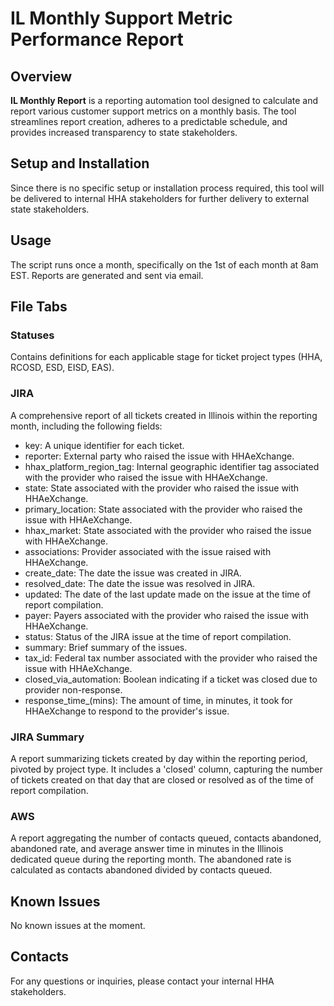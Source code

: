# IL Monthly Support Metric Performance Report

## Overview

**IL Monthly Report** is a reporting automation tool designed to calculate and report various customer support metrics on a monthly basis. The tool streamlines report creation, adheres to a predictable schedule, and provides increased transparency to state stakeholders.

## Setup and Installation

Since there is no specific setup or installation process required, this tool will be delivered to internal HHA stakeholders for further delivery to external state stakeholders.

## Usage

The script runs once a month, specifically on the 1st of each month at 8am EST. Reports are generated and sent via email.

## File Tabs
### Statuses

Contains definitions for each applicable stage for ticket project types (HHA, RCOSD, ESD, EISD, EAS).

### JIRA

A comprehensive report of all tickets created in Illinois within the reporting month, including the following fields:
  - key: A unique identifier for each ticket.
  - reporter: External party who raised the issue with HHAeXchange.
  - hhax_platform_region_tag: Internal geographic identifier tag associated with the provider who raised the issue with HHAeXchange.
  - state: State associated with the provider who raised the issue with HHAeXchange.
  - primary_location: State associated with the provider who raised the issue with HHAeXchange.
  - hhax_market: State associated with the provider who raised the issue with HHAeXchange.
  -  associations: Provider associated with the issue raised with HHAeXchange.
  - create_date: The date the issue was created in JIRA.
  - resolved_date: The date the issue was resolved in JIRA.
  - updated: The date of the last update made on the issue at the time of report compilation.
  - payer: Payers associated with the provider who raised the issue with HHAeXchange.
  - status: Status of the JIRA issue at the time of report compilation.
  - summary: Brief summary of the issues.
  - tax_id: Federal tax number associated with the provider who raised the issue with HHAeXchange.
  - closed_via_automation: Boolean indicating if a ticket was closed due to provider non-response.
  - response_time_(mins): The amount of time, in minutes, it took for HHAeXchange to respond to the provider's issue.

### JIRA Summary

A report summarizing tickets created by day within the reporting period, pivoted by project type. It includes a 'closed' column, capturing the number of tickets created on that day that are closed or resolved as of the time of report compilation.

### AWS

A report aggregating the number of contacts queued, contacts abandoned, abandoned rate, and average answer time in minutes in the Illinois dedicated queue during the reporting month. The abandoned rate is calculated as contacts abandoned divided by contacts queued.

## Known Issues

No known issues at the moment.

## Contacts

For any questions or inquiries, please contact your internal HHA stakeholders.
